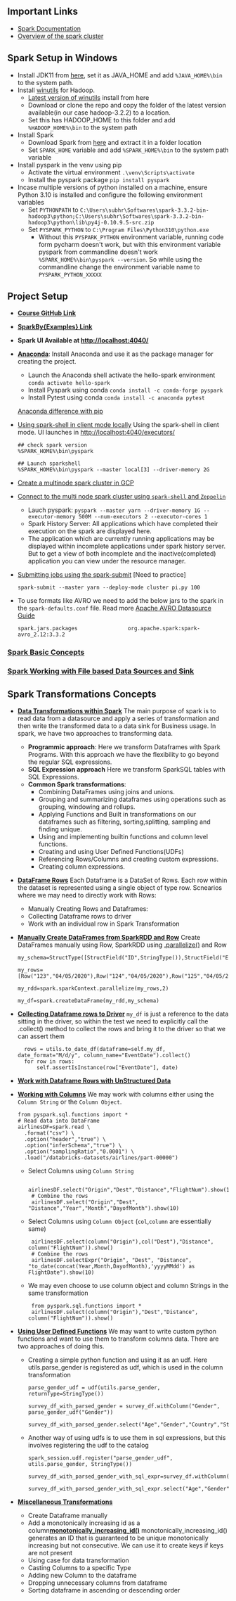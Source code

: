 ## Important Links
* [Spark Documentation](https://spark.apache.org/docs/latest/index.html)
* [Overview of the spark cluster](https://spark.apache.org/docs/latest/cluster-overview.html)

## Spark Setup in Windows

* Install JDK11 from [here](https://jdk.java.net/archive/), set it as JAVA_HOME and add `%JAVA_HOME%\bin` to the system path.
* Install [winutils](https://github.com/steveloughran/winutils) for Hadoop. 
  * [Latest version of winutils]((https://github.com/cdarlint/winutils)) install from here 
  * Download or clone the repo and copy the folder of the latest version available(in our case hadoop-3.2.2) to a location.
  * Set this has HADOOP_HOME to this folder and add `%HADOOP_HOME%\bin` to the system path
* Install Spark 
  * Download Spark from [here](https://spark.apache.org/downloads.html) and extract it in a folder location
  * Set `SPARK_HOME` variable and add `%SPARK_HOME%\bin` to the system path variable
* Install pyspark in the venv using pip
  * Activate the virtual environment `.\venv\Scripts\activate`
  * Install the pyspark package `pip install pyspark`
* Incase multiple versions of python installed on a machine, ensure Python 3.10 is installed and configure the following environment variables
  * Set `PYTHONPATH` to `C:\Users\subhr\Softwares\spark-3.3.2-bin-hadoop3\python;C:\Users\subhr\Softwares\spark-3.3.2-bin-hadoop3\python\lib\py4j-0.10.9.5-src.zip`
  * Set `PYSPARK_PYTHON` to `C:\Program Files\Python310\python.exe` 
    * Without this `PYSPARK_PYTHON` environment variable, running code form pycharm doesn't work, but with this environment variable pyspark from commandline doesn't work `%SPARK_HOME%\bin\pyspark --version`. So while using the commandline change the environment variable name to `PYSPARK_PYTHON_XXXXX`

## Project Setup 


* [**Course GitHub Link**](https://github.com/LearningJournal/Spark-Programming-In-Python/tree/master/01-HelloSpark)
* [**SparkBy{Examples} Link**](https://sparkbyexamples.com/spark/how-to-create-an-rdd-using-parallelize/)
* **Spark UI Available at [http://localhost:4040/](http://localhost:4040/)**

* [**Anaconda**](https://www.youtube.com/watch?v=MUZtVEDKXsk&t=625s&ab_channel=PythonSimplified): Install Anaconda and use it as the package manager for creating the project. 
  * Launch the Anaconda shell activate the hello-spark environment `conda activate hello-spark` 
  * Install Pyspark using conda `conda install -c conda-forge pyspark`
  * Install Pytest using conda `conda install -c anaconda pytest`
  
  [Anaconda difference with pip](https://www.reddit.com/r/Python/comments/w564g0/can_anyone_explain_the_differences_of_conda_vs_pip/)

* [Using spark-shell in client mode locally](https://capgemini.udemy.com/course/apache-spark-programming-in-python-for-beginners/learn/lecture/20162098#overview) Using the spark-shell in client mode. UI launches in [http://localhost:4040/executors/](http://localhost:4040/executors/) 

      ## check spark version
      %SPARK_HOME%\bin\pyspark
      
      ## Launch sparkshell
      %SPARK_HOME%\bin\pyspark --master local[3] --driver-memory 2G

*  [Create a multinode spark cluster in GCP](https://capgemini.udemy.com/course/apache-spark-programming-in-python-for-beginners/learn/lecture/20218636#overview)
* [Connect to the multi node spark cluster using `spark-shell` and `Zeppelin`](https://capgemini.udemy.com/course/apache-spark-programming-in-python-for-beginners/learn/lecture/20162104#overview) 
  * Lauch pyspark: `pyspark --master yarn --driver-memory 1G --executor-memory 500M --num-executors 2 --executor-cores 1` 
  * Spark History Server: All applications which have completed their execution on the spark are displayed here.
  * The application which are currently running applications may be displayed within incomplete applications under spark history server. But to get a view of both incomplete and the inactive(completed) application you can view under the resource manager.
* [Submitting jobs using the spark-submit](https://capgemini.udemy.com/course/apache-spark-programming-in-python-for-beginners/learn/lecture/20162116#overview) [Need to practice]
  
      spark-submit --master yarn --deploy-mode cluster pi.py 100


* To use formats like AVRO we need to add the below jars to the spark in the `spark-defaults.conf` file. Read more [Apache AVRO Datasource Guide](https://spark.apache.org/docs/latest/sql-data-sources-avro.html)

      spark.jars.packages                org.apache.spark:spark-avro_2.12:3.3.2

### [Spark Basic Concepts](Readme_spark_basics.md) 

### [Spark Working with File based Data Sources and Sink](Readme_spark_read_write.md)

## Spark Transformations Concepts

* [**Data Transformations within Spark**](https://www.udemy.com/course/apache-spark-programming-in-python-for-beginners/learn/lecture/20495288#overview) The main purpose of spark is to read data from a datasource and apply a series of transformation and then write the transformed data to a data sink for Business usage. In spark, we have two approaches to transforming data.   
  * **Programmic approach**: Here we transform Dataframes with Spark Programs. With this approach we have the flexibility to go beyond the regular SQL expressions.
  * **SQL Expression approach** Here we transform SparkSQL tables with SQL Expressions.
  * **Common Spark transformations**:
    * Combining DataFrames using joins and unions.
    * Grouping and summarizing dataframes using operations such as grouping, windowing and rollups.
    * Applying Functions and Built in transformations on our dataframes such as filtering, sorting,splitting, sampling and finding unique.
    * Using and implementing builtin functions and column level functions.
    * Creating and using User Defined Functions(UDFs)
    * Referencing Rows/Columns and creating custom expressions.
    * Creating column expressions.
* [**DataFrame Rows**](https://www.udemy.com/course/apache-spark-programming-in-python-for-beginners/learn/lecture/20495330#overview) Each Dataframe is a DataSet of Rows. Each row within the dataset is represented using a single object of type row. Scnearios where we may need to directly work with Rows:
   * Manually Creating Rows and Dataframes:
   * Collecting Dataframe rows to driver
   * Work with an individual row in Spark Transformation
* [**Manually Create DataFrames from SparkRDD and Row**](https://www.udemy.com/course/apache-spark-programming-in-python-for-beginners/learn/lecture/20554784#overview) Create DataFrames manually using Row, SparkRDD using [.parallelize()](https://sparkbyexamples.com/spark/how-to-create-an-rdd-using-parallelize/) and Row

      my_schema=StructType([StructField("ID",StringType()),StructField("EventDate",StringType())])
        
      my_rows=[Row("123","04/05/2020"),Row("124","04/05/2020"),Row("125","04/05/2020"),Row("126","04/05/2020")]
        
      my_rdd=spark.sparkContext.parallelize(my_rows,2)
  
      my_df=spark.createDataFrame(my_rdd,my_schema)

* [**Collecting Dataframe rows to Driver**](https://www.udemy.com/course/apache-spark-programming-in-python-for-beginners/learn/lecture/20554784#overview) `my_df` is just a reference to the data sitting in the driver, so within the test we need to explicitly call the .collect() method to collect the rows and bring it to the driver so that we can assert them
        
        rows = utils.to_date_df(dataframe=self.my_df, date_format="M/d/y", column_name="EventDate").collect()
        for row in rows:
            self.assertIsInstance(row["EventDate"], date) 

* [**Work with Dataframe Rows with UnStructured Data**](https://www.udemy.com/course/apache-spark-programming-in-python-for-beginners/learn/lecture/20585510#overview)

* [**Working with Columns**](https://www.udemy.com/course/apache-spark-programming-in-python-for-beginners/learn/lecture/20601288#questions/14666548) We may work with columns either using the `Column String` or the `Column Object`.

      from pyspark.sql.functions import *
      # Read data into DataFrame 
      airlinesDF=spark.read \
        .format("csv") \
        .option("header","true") \
        .option("inferSchema","true") \
        .option("samplingRatio","0.0001") \
        .load("/databricks-datasets/airlines/part-00000")
      
  * Select Columns using `Column String`
      
         airlinesDF.select("Origin","Dest","Distance","FlightNum").show(10)
         # Combine the rows
         airlinesDF.select("Origin","Dest", "Distance","Year","Month","DayofMonth").show(10)

  * Select Columns using `Column Object` (`col`,`column` are essentially same)

         airlinesDF.select(column("Origin"),col("Dest"),"Distance", column("FlightNum")).show()
         # Combine the rows
         airlinesDF.selectExpr("Origin", "Dest", "Distance", "to_date(concat(Year,Month,DayofMonth),'yyyyMMdd') as FlightDate").show(10)
  
  * We may even choose to use column object and column Strings in the same transformation

         from pyspark.sql.functions import *
         airlinesDF.select(column("Origin"),"Dest","Distance", column("FlightNum")).show()
* [**Using User Defined Functions**](https://www.udemy.com/course/apache-spark-programming-in-python-for-beginners/learn/lecture/20655744#questions/14666548) We may want to write custom python functions and want to use them to transform columns data. There are two approaches of doing this.
  * Creating a simple python function and using it as an udf. Here utils.parse_gender is registered as udf, which is used in the column transformation

        parse_gender_udf = udf(utils.parse_gender, returnType=StringType())
  
        survey_df_with_parsed_gender = survey_df.withColumn("Gender", parse_gender_udf("Gender"))
  
        survey_df_with_parsed_gender.select("Age","Gender","Country","State").show(n=5)

  * Another way of using udfs is to use them in sql expressions, but this involves registering the udf to the catalog

        spark_session.udf.register("parse_gender_udf", utils.parse_gender, StringType())
  
        survey_df_with_parsed_gender_with_sql_expr=survey_df.withColumn("Gender",expr("parse_gender_udf(Gender)"))
  
        survey_df_with_parsed_gender_with_sql_expr.select("Age","Gender","Country","State").show(n=5)

* [**Miscellaneous Transformations**](https://www.udemy.com/course/apache-spark-programming-in-python-for-beginners/learn/lecture/20702078#questions)
  * Create Dataframe manually 
  * Add a monotonically increasing id as a column[**monotonically_increasing_id()**](https://spark.apache.org/docs/3.1.3/api/python/reference/api/pyspark.sql.functions.monotonically_increasing_id.html) monotonically_increasing_id() generates an ID that is guaranteed to be unique monotonically increasing but not consecutive. We can use it to create keys if keys are not present
  * Using case for data transformation
  * Casting Columns to a specific Type
  * Adding new Column to the dataframe
  * Dropping unnecessary columns from dataframe
  * Sorting dataframe in ascending or descending order